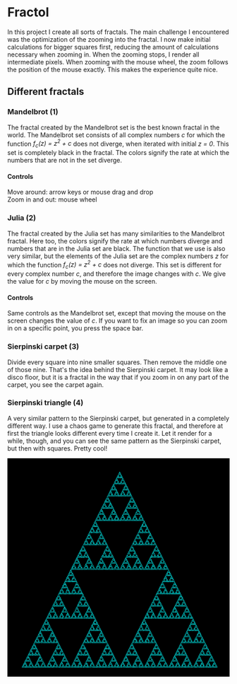# Fractol

In this project I create all sorts of fractals. The main challenge I encountered was the optimization of the zooming into the fractal. I now make initial calculations for bigger squares first, reducing the amount of calculations necessary when zooming in. When the zooming stops, I render all intermediate pixels. When zooming with the mouse wheel, the zoom follows the position of the mouse exactly. This makes the experience quite nice.

## Different fractals
### Mandelbrot (1)
The fractal created by the Mandelbrot set is the best known fractal in the world. The Mandelbrot set consists of all complex numbers _c_ for which the function _f<sub>c</sub>(z) = z<sup>2</sup> + c_ does not diverge, when iterated with initial _z = 0_. This set is completely black in the fractal. The colors signify the rate at which the numbers that are not in the set diverge. 

#### Controls
Move around: arrow keys or mouse drag and drop  
Zoom in and out: mouse wheel  

### Julia (2)
The fractal created by the Julia set has many similarities to the Mandelbrot fractal. Here too, the colors signify the rate at which numbers diverge and numbers that are in the Julia set are black. The function that we use is also very similar, but the elements of the Julia set are the complex numbers _z_ for which the function _f<sub>c</sub>(z) = z<sup>2</sup> + c_ does not diverge. This set is different for every complex number _c_, and therefore the image changes with _c_. We give the value for _c_ by moving the mouse on the screen.

#### Controls
Same controls as the Mandelbrot set, except that moving the mouse on the screen changes the value of _c_. If you want to fix an image so you can zoom in on a specific point, you press the space bar.

### Sierpinski carpet (3)
Divide every square into nine smaller squares. Then remove the middle one of those nine. That's the idea behind the Sierpinski carpet. It may look like a disco floor, but it is a fractal in the way that if you zoom in on any part of the carpet, you see the carpet again.

### Sierpinski triangle (4)
A very similar pattern to the Sierpinski carpet, but generated in a completely different way. I use a chaos game to generate this fractal, and therefore at first the triangle looks different every time I create it. Let it render for a while, though, and you can see the same pattern as the Sierpinski carpet, but then with squares. Pretty cool!

![alt_text](https://github.com/michielpauw/fractol/blob/master/images/triangle.png)
